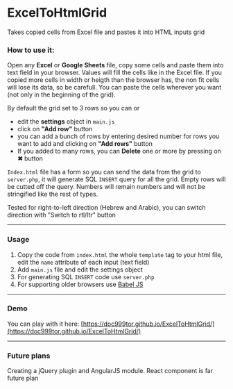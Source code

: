 # ExcelToHtmlGrid
Takes copied cells from Excel file and pastes it into HTML inputs grid

### How to use it:
Open any **Excel** or **Google Sheets** file, copy some cells and paste them into text field in your browser.
Values will fill the cells like in the Excel file.
If you copied more cells in width or heigth than the browser has, the non fit cells will lose its data, so be carefull.
You can paste the cells wherever you want (not only in the beginning of the grid).

By default the grid set to 3 rows so you can or

* edit the **settings** object in `main.js`
* click on **"Add row"** button
* you can add a bunch of rows by entering desired number for rows you want to add and clicking on **"Add rows"** button
* If you added to many rows, you can **Delete** one or more by pressing on **✖** button

`Index.html` file has a form so you can send the data from the grid to `server.php`, it will generate SQL `INSERT` query for all the grid.
Empty rows will be cutted off the query.
Numbers will remain numbers and will not be stringified like the rest of types.

Tested for right-to-left direction (Hebrew and Arabic), you can switch direction with "Switch to rtl/ltr" button

---

### Usage

1. Copy the code from `index.html` the whole `template` tag to your html file, edit the `name` attribute of each input (text field)
2. Add `main.js` file and edit the settings object
3. For generating SQL `INSERT` code use `server.php`
4. For supporting older browsers use [Babel JS](https://babeljs.io/)

---

### Demo
You can play with it here: [https://doc999tor.github.io/ExcelToHtmlGrid/](https://doc999tor.github.io/ExcelToHtmlGrid/)

---

### Future plans
Creating a jQuery plugin and AngularJS module.
React component is far future plan